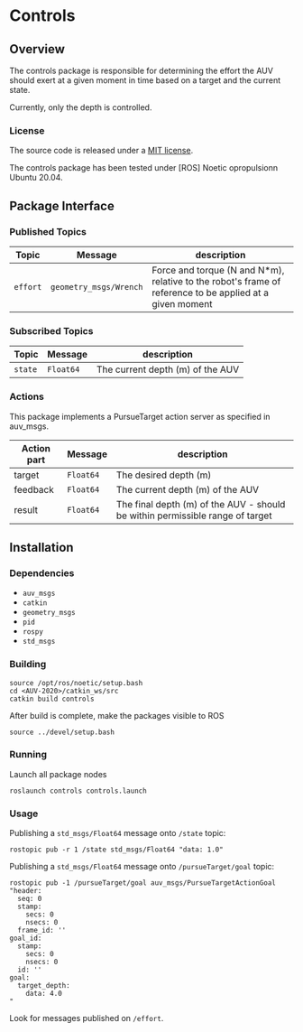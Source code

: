 # Controls

## Overview


The controls package is responsible for determining the effort the AUV should exert at a given moment in time based on a target and the current state.

Currently, only the depth is controlled.

### License

The source code is released under a [MIT license](LICENSE.md).

The controls package has been tested under [ROS] Noetic opropulsionn Ubuntu 20.04.


## Package Interface

### Published Topics

| Topic | Message | description |
| ------ | ------- | ---------- |
| `effort` | `geometry_msgs/Wrench` | Force and torque (N and N\*m), relative to the robot's frame of reference to be applied at a given moment |

### Subscribed Topics

| Topic | Message | description |
| ------ | ------- | ---------- |
| `state` | `Float64` | The current depth (m) of the AUV |

### Actions

This package implements a PursueTarget action server as specified in auv_msgs.

| Action part | Message | description |
| ------ | ------- | ---------- |
| target | `Float64` | The desired depth (m) |
| feedback | `Float64` | The current depth (m) of the AUV |
| result | `Float64` | The final depth (m) of the AUV - should be within permissible range of target |


## Installation

### Dependencies

- `auv_msgs`
- `catkin`
- `geometry_msgs`
- `pid`
- `rospy`
- `std_msgs`

### Building

	source /opt/ros/noetic/setup.bash
	cd <AUV-2020>/catkin_ws/src
	catkin build controls

After build is complete, make the packages visible to ROS

	source ../devel/setup.bash

### Running

Launch all package nodes

	roslaunch controls controls.launch
	
### Usage

 Publishing a `std_msgs/Float64` message onto `/state` topic:

	rostopic pub -r 1 /state std_msgs/Float64 "data: 1.0" 

Publishing a `std_msgs/Float64` message onto `/pursueTarget/goal` topic:

	rostopic pub -1 /pursueTarget/goal auv_msgs/PursueTargetActionGoal "header:
	  seq: 0
	  stamp:
	    secs: 0
	    nsecs: 0
	  frame_id: ''
	goal_id:
	  stamp:
	    secs: 0
	    nsecs: 0
	  id: ''
	goal:
	  target_depth: 
	    data: 4.0
	" 
 
 Look for messages published on `/effort`.
